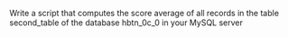 Write a script that computes the score average of all records in the table second_table of the database hbtn_0c_0 in your MySQL server
